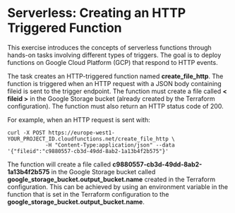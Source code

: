 # Serverless: Creating an HTTP Triggered Function

This exercise introduces the concepts of serverless functions through hands-on tasks involving different types of triggers. The goal is to deploy functions on Google Cloud Platform (GCP) that respond to HTTP events.

The task creates an HTTP-triggered function named __create_file_http__. The function is triggered when an HTTP request with a JSON body containing fileid is sent to the trigger endpoint. The function must create a file called __< fileid >__ in the Google Storage bucket (already created by the Terraform configuration). The function must also return an HTTP status code of 200.

For example, when an HTTP request is sent with:
 ```
 curl -X POST https://europe-west1-YOUR_PROJECT_ID.cloudfunctions.net/create_file_http \
             -H "Content-Type:application/json" --data '{"fileid":"c9880557-cb3d-49dd-8ab2-1a13b4f2b575"}'
 ```
 
 The function will create a file called __c9880557-cb3d-49dd-8ab2-1a13b4f2b575__ in the Google Storage bucket called __google_storage_bucket.output_bucket.name__ created in the Terraform configuration. This can be achieved by using an environment variable in the function that is set in the Terraform configuration to the __google_storage_bucket.output_bucket.name__.
